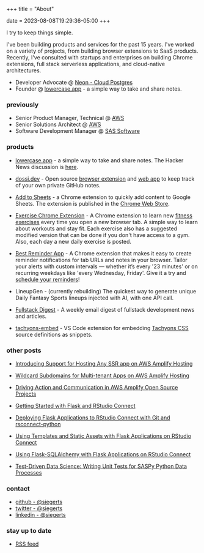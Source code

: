 +++
title = "About"

date = 2023-08-08T19:29:36-05:00
+++

I try to keep things simple.

I've been building products and services for the past 15 years. I've worked on a variety of projects, from building browser extensions to SaaS products. Recently, I've consulted with startups and enterprises on building Chrome extensions, full stack serverless applications, and cloud-native architectures.

- Developer Advocate @ [Neon - Cloud Postgres](https://neon.tech/)
- Founder @ [lowercase.app](https://www.lowercase.app) - a simple way to take and share notes.

### previously

- Senior Product Manager, Technical @ [AWS](https://aws.amazon.com/amplify/)
- Senior Solutions Architect @ [AWS](https://aws.amazon.com/amplify/)
- Software Development Manager @ [SAS Software](https://www.sas.com/)
 

### products

- [lowercase.app](https://www.lowercase.app) - a simple way to take and share notes. The Hacker News discussion is [here](https://news.ycombinator.com/item?id=40248217).


- [dossi.dev](https://www.dossi.dev) - Open source [browser extension](https://github.com/siegerts/dossi-ext) and [web app](https://github.com/siegerts/dossi-app) to keep track of your own private GitHub notes.


- [Add to Sheets](https://www.addtosheets.com) - a Chrome extension to quickly add content to Google Sheets. The extension is published in the [Chrome Web Store](https://chromewebstore.google.com/detail/hgilhmbegaanegfbcppneigcmhgoinib).


- [Exercise Chrome Extension](https://www.exercises.so) - A Chrome extension to learn new [fitness exercises](https://chrome.google.com/webstore/detail/exercise/idhbppehmegfahmlnhajakjplaonfkdk) every time you open a new browser tab. A simple way to learn about workouts and stay fit. Each exercise also has a suggested modified version that can be done if you don't have access to a gym. Also, each day a new daily exercise is posted.


- [Best Reminder App](https://www.bestreminderapp.com) - A Chrome extension that makes it easy to create reminder notifications for tab URLs and notes in your browser. Tailor your alerts with custom intervals — whether it’s every '23 minutes' or on recurring weekdays like 'every Wednesday, Friday'. Give it a try and [schedule your reminders](https://chrome.google.com/webstore/detail/best-reminder-app/dnpkpjllkijgiiedcbjjkccmhcgoebbf)!


- LineupGen - (currently rebuilding) The quickest way to generate unique Daily Fantasy Sports lineups injected with AI, with one API call.


- [Fullstack Digest](https://www.fullstackdigest.com/) - A weekly email digest of fullstack development news and articles.

<!-- - [Hugo basic theme](https://themes.gohugo.io/hugo-theme-basic/) - a free theme template for the Hugo framework (used for this site). -->

- [tachyons-embed](https://marketplace.visualstudio.com/items?itemName=siegerts.tachyons-embed) - VS Code extension for embedding [Tachyons CSS](https://tachyons.io/) source definitions as snippets.


### other posts

- [Introducing Support for Hosting Any SSR app on AWS Amplify Hosting](https://aws.amazon.com/blogs/mobile/introducing-support-for-hosting-any-ssr-app-on-aws-amplify-hosting/)

- [Wildcard Subdomains for Multi-tenant Apps on AWS Amplify Hosting](https://aws.amazon.com/blogs/mobile/wildcard-subdomains-for-multi-tenant-apps-on-aws-amplify-hosting/)

- [Driving Action and Communication in AWS Amplify Open Source Projects](https://aws.amazon.com/blogs/opensource/driving-action-and-communication-in-aws-amplify-open-source-projects/)

- [Getting Started with Flask and RStudio Connect](https://support.rstudio.com/hc/en-us/articles/360044700234-Getting-Started-with-Flask-and-RStudio-Connect)

- [Deploying Flask Applications to RStudio Connect with Git and rsconnect-python](https://support.rstudio.com/hc/en-us/articles/360045224233)

- [Using Templates and Static Assets with Flask Applications on RStudio Connect](https://support.rstudio.com/hc/en-us/articles/360045279313)

- [Using Flask-SQLAlchemy with Flask Applications on RStudio Connect](https://support.rstudio.com/hc/en-us/articles/360045926213-Using-Flask-SQLAlchemy-with-Flask-Applications-on-RStudio-Connect)

- [Test-Driven Data Science: Writing Unit Tests for SASPy Python Data Processes](https://www.sas.com/content/dam/SAS/support/en/sas-global-forum-proceedings/2018/2347-2018.pdf) 


### contact

- [github - @siegerts](https://github.com/siegerts)
- [twitter - @siegerts](https://twitter.com/siegerts)
- [linkedin - @siegerts](https://www.linkedin.com/in/siegerts/)




### stay up to date

- [RSS feed](https://www.xiegerts.com/post/index.xml)
